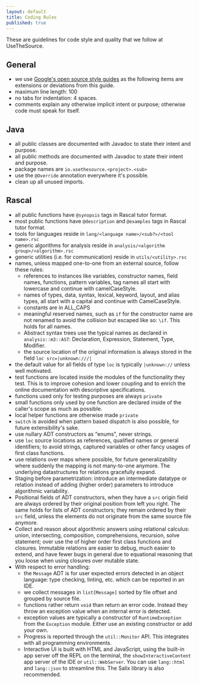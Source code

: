 ```yaml
---
layout: default
title: Coding Rules
published: true
---
```


These are guidelines for code style and quality that we follow at UseTheSource.

## General 

* we use [Google's open source style guides](https://github.com/google/styleguide) as the following items are extensions or deviations from this guide.
* maximum line length: 100 
* no tabs for indentation: 4 spaces.
* comments explain any otherwise implicit intent or purpose; otherwise code must speak for itself.

## Java

* all public classes are documented with Javadoc to state their intent and purpose.
* all public methods are documented with Javadoc to state their intent and purpose.
* package names are `io.usethesource.<project>.<sub>`
* use the `@Override` annotation everywhere it's possible.
* clean up all unused imports.

## Rascal

* all public functions have `@synopsis` tags in Rascal tutor format.
* most public functions have `@description` and `@examples` tags in Rascal tutor format.
* tools for languages reside in `lang/<language name>/<sub?>/<tool name>.rsc`
* generic algorithms for analysis reside in `analysis/<algorithm group>/<algorithm>.rsc`
* generic utilities (i.e. for communication) reside in `utils/<utility>.rsc`
* names, unless mapped one-to-one from an external source, follow these rules:
  * references to instances like variables, constructor names, field names, functions, pattern variables, tag names all start with lowercase and continue with camelCaseStyle.
  * names of types, data, syntax, lexical, keyword, layout, and alias types, all start with a capital and continue with CamelCaseStyle.
  * constants are in ALL_CAPS
  * meaningful reserved names, such as `if` for the constructor name are not renamed to avoid the collision but escaped like so: `\if`. This holds for all names.
  * Abstract syntax trees use the typical names as declared in `analysis::m3::AST`: Declaration, Expression, Statement, Type, Modifier.
  * the source location of the original information is always stored in the field `loc src=|unknown:///|`
* the default value for all fields of type `loc` is typically `|unknown://` unless well motivated.
* test functions are located inside the modules of the functionality they test. This is to improve cohesion and lower coupling and to enrich the online documentation with descriptive specifications.
* functions used only for testing purposes are always `private`
* small functions only used by one function are declared inside of the caller's scope as much as possible.
* local helper functions are otherwise made `private`
* `switch` is avoided when pattern based dispatch is also possible, for future extensibility's sake.
* use nullary ADT constructors as "enums", never strings.
* use `loc` source locations as references, qualified names or general identifiers; to avoid strings, captured variables or other fancy usages of first class functions.
* use relations over maps where possible, for future generalizability where suddenly the mapping is not many-to-one anymore. The underlying datastructures for relations gracefully expand.
* Staging before parametrization: introduce an intermediate datatype or relation instead of adding (higher order) parameters to introduce algorithmic variability.
* Positional fields of ADT constructors, when they have a `src` origin field are always ordered by their original position from left you right. The same holds for lists of ADT constructors; they remain ordered by their `src` field, unless the elements do not originate from the same source file anymore.
* Collect and reason about algorithmic answers using relational calculus: union, intersecting, composition, comprehensions, recursion, solve statement; over use the of higher order first class functions and closures. Immutable relations are easier to debug, much easier to extend,  and have fewer bugs in general due to equational reasoning that you loose when using closures over mutable state.
* With respect to error handling:
  * the `Message` ADT is for user expected errors detected in an object language: type checking, linting, etc. which can be reported in an IDE.
  * we collect messages in `list[Message]` sorted by file offset and grouped by source file.
  * functions rather return `void` than return an error code. Instead they throw an exception value when an internal error is detected.
  * exception values are typically a constructor of `RuntimeException` from the `Exception` module. Either use an existing constructor or add your own.
  * Progress is reported through the `util::Monitor` API. This integrates with all programming environments.
  * Interactive UI is built with HTML and JavaScript, using the built-in app server off the REPL on the terminal, the `showInteractiveContent` app server of the IDE or `util::WebServer`. You can use `lang::html` and `lang::json` to streamline this. The Salix library is also recommended. 
    
    
